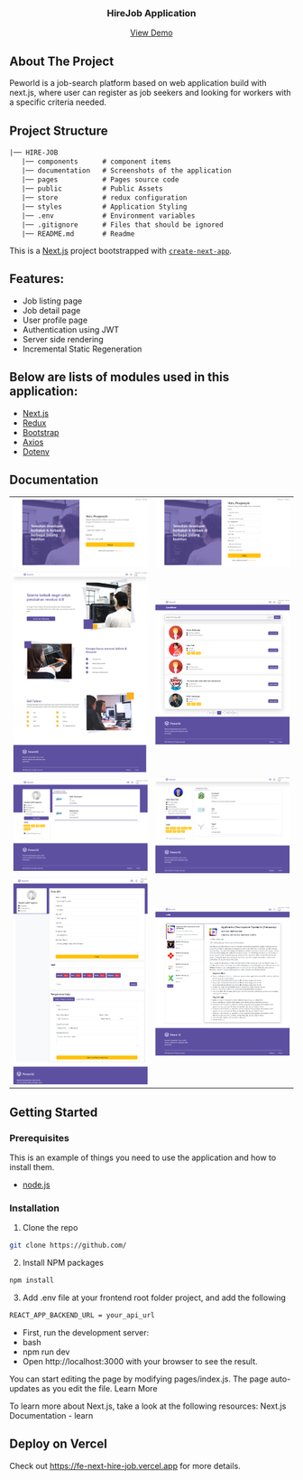 <br />
<p align="center">

  <h3 align="center">HireJob Application</h3>
  <p align="center">
    <a href="/">View Demo</a>
  </p>
</p>

## About The Project

Peworld is a job-search platform based on web application build with next.js, where user can register as job seekers and looking for workers with a specific criteria needed.

## Project Structure

```
|── HIRE-JOB
   |── components      # component items
   |── documentation   # Screenshots of the application
   |── pages           # Pages source code
   |── public          # Public Assets
   |── store           # redux configuration
   |── styles          # Application Styling
   |── .env            # Environment variables
   |── .gitignore      # Files that should be ignored
   |── README.md       # Readme
```

This is a [Next.js](https://nextjs.org/) project bootstrapped with [`create-next-app`](https://github.com/vercel/next.js/tree/canary/packages/create-next-app).

## Features:

- Job listing page
- Job detail page
- User profile page
- Authentication using JWT
- Server side rendering
- Incremental Static Regeneration

## Below are lists of modules used in this application:

- [Next.js](https://nextjs.org/)
- [Redux](https://redux.js.org/)
- [Bootstrap](https://getbootstrap.com/)
- [Axios](https://axios-http.com/)
- [Dotenv](https://www.npmjs.com/package/dotenv)

## Documentation

<table>
<tr>
<td><img width="350px" src="./documentation/login.jpg" border="0" alt="login" /></td>
    <td> <img width="350px" src="./documentation/register.jpg" border="0"  alt="Register" /></td>
</tr>
<td><img width="350px" src="./documentation/home.jpg" border="0" alt="home" /></td>
    <td> <img width="350px" src="./documentation/candidate.jpg" border="0"  alt="candidate" /></td>
</tr>
<td><img width="350px" src="./documentation/profile.jpg" border="0" alt="profile" /></td>
    <td> <img width="350px" src="./documentation/otheruser.jpg" border="0"  alt="otheruser" /></td>
</tr>
<td><img width="350px" src="./documentation/editProfile.jpg" border="0" alt="editprofile" /></td>
    <td> <img width="350px" src="./documentation/findJob.jpg" border="0"  alt="findjob" /></td>
</tr>
</table>

## Getting Started

### Prerequisites

This is an example of things you need to use the application and how to install them.

- [node.js](https://nodejs.org/en/download/)

### Installation

1. Clone the repo

```sh
git clone https://github.com/
```

2. Install NPM packages

```sh
npm install
```

3. Add .env file at your frontend root folder project, and add the following

```sh
REACT_APP_BACKEND_URL = your_api_url

```

- First, run the development server:
- bash
- npm run dev
- Open http://localhost:3000 with your browser to see the result.

You can start editing the page by modifying pages/index.js. The page auto-updates as you edit the file.
Learn More

To learn more about Next.js, take a look at the following resources:
Next.js Documentation - learn

## Deploy on Vercel

Check out https://fe-next-hire-job.vercel.app for more details.
